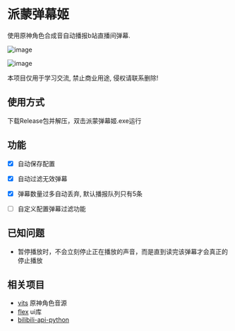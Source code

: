 # 派蒙弹幕姬

使用原神角色合成音自动播报b站直播间弹幕.

![image](https://user-images.githubusercontent.com/45026715/189469327-fc74c813-1e51-4d78-83a9-b84339c1c00c.png)

![image](https://user-images.githubusercontent.com/45026715/189469332-bba8cd08-bc43-482c-a7c6-d1afeb0eaee0.png)


本项目仅用于学习交流, 禁止商业用途, 侵权请联系删除!

## 使用方式

下载Release包并解压，双击派蒙弹幕姬.exe运行

## 功能

- [x] 自动保存配置
* [x] 自动过滤无效弹幕
* [x] 弹幕数量过多自动丢弃, 默认播报队列只有5条
* [ ] 自定义配置弹幕过滤功能


## 已知问题

- 暂停播放时，不会立刻停止正在播放的声音，而是直到读完该弹幕才会真正的停止播放

## 相关项目

- [vits](https://github.com/w4123/vits)  原神角色音源
- [flex](https://github.com/westes/flex)  ui库
- [bilibili-api-python](https://github.com/Nemo2011/bilibili-api)
